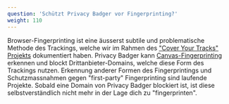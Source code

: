 ```yaml
---
question: 'Schützt Privacy Badger vor Fingerprinting?'
weight: 110
---
```


Browser-Fingerprinting ist eine äusserst subtile und problematische Methode des Trackings, welche wir im Rahmen des ["Cover Your Tracks" Projekts](https://panopticlick.eff.org/) dokumentiert haben. Privacy Badger kann [Canvas-Fingerprinting](https://www.propublica.org/article/meet-the-online-tracking-device-that-is-virtually-impossible-to-block) erkennen und blockt Drittanbieter-Domains, welche diese Form des Trackings nutzen. Erkennung anderer Formen des Fingerprintings und Schutzmassnahmen gegen "first-party" Fingerprinting sind laufende Projekte. Sobald eine Domain von Privacy Badger blockiert ist, ist diese selbstverständlich nicht mehr in der Lage dich zu "fingerprinten".
